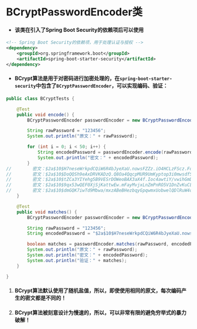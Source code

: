 # BCryptPasswordEncoder类

- #### 该类在引入了Spring Boot Security的依赖项后可以使用

```xml
<!-- Spring Boot Security的依赖项，用于处理认证与授权 -->
<dependency>
    <groupId>org.springframework.boot</groupId>
    <artifactId>spring-boot-starter-security</artifactId>
</dependency>
```

- #### BCrypt算法是用于对密码进行加密处理的，在`spring-boot-starter-security`中包含了`BCryptPasswordEncoder`，可以实现编码、验证：

```java
public class BCryptTests {

    @Test
    public void encode() {
        BCryptPasswordEncoder passwordEncoder = new BCryptPasswordEncoder();

        String rawPassword = "123456";
        System.out.println("原文：" + rawPassword);

        for (int i = 0; i < 50; i++) {
            String encodedPassword = passwordEncoder.encode(rawPassword);
            System.out.println("密文：" + encodedPassword);
        }
//        密文：$2a$10$H7neseWrkpdCQiW6R4bJyeXaU.nowsFZZz.iO4HCLzFScz.FdpDSG
//        密文：$2a$10$DoQQSh9eAxDRVKADzQ.Q8Oa4QqcpMUR9UmKyptop3i0mwsdfS.wyC
//        密文：$2a$10$tZCa3YIYehg5B9VESrDOWeoBAX3aX4f.Ioc4awtiY/vwihGmD.xQG
//        密文：$2a$10$9qx53wQEF0XjSjKattwEw.mFayMvjxLnZmPnRO5V1DnZvKuCLrVQG
//        密文：$2a$10$dmGQK7iwTd9Mbwa/mxzABeBHezbqyGpqwmxUobwelQDlRuW4oHS9e
    }

    @Test
    public void matches() {
        BCryptPasswordEncoder passwordEncoder = new BCryptPasswordEncoder();

        String rawPassword = "123456";
        String encodedPassword = "$2a$10$H7neseWrkpdCQiW6R4bJyeXaU.nowsFZZz.iO4HCLzFScz.FdpDSG";

        boolean matches = passwordEncoder.matches(rawPassword, encodedPassword);
        System.out.println("原文：" + rawPassword);
        System.out.println("密文：" + encodedPassword);
        System.out.println("验证：" + matches);
    }

}
```

1. #### BCrypt算法默认使用了随机盐值，所以，即使使用相同的原文，每次编码产生的密文都是不同的！

2. #### BCrypt算法被刻意设计为慢速的，所以，可以非常有限的避免穷举式的暴力破解！